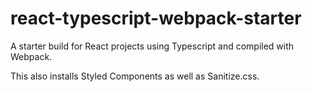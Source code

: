 # react-typescript-webpack-starter

A starter build for React projects using Typescript and compiled with Webpack.

This also installs Styled Components as well as Sanitize.css.
